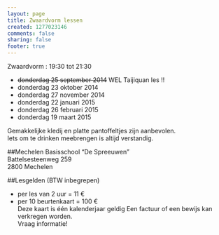 ```yaml
--- 
layout: page
title: Zwaardvorm lessen
created: 1277023146
comments: false
sharing: false
footer: true
---
```


Zwaardvorm : 19:30 tot 21:30

* ~~donderdag 25 september 2014~~ WEL Taijiquan les !!
* donderdag 23 oktober 2014
* donderdag 27 november 2014
* donderdag 22 januari 2015
* donderdag 26 februari 2015
* donderdag 19 maart 2015

Gemakkelijke kledij en platte pantoffeltjes zijn aanbevolen.   
Iets om te drinken meebrengen is altijd verstandig.


##Mechelen
Basisschool &ldquo;De Spreeuwen&rdquo;  
Battelsesteenweg 259  
2800 Mechelen

##Lesgelden (BTW inbegrepen)
* per les van 2 uur = 11 &euro;</li>
* per 10 beurtenkaart = 100 &euro;</li>
Deze kaart is &eacute;&eacute;n kalenderjaar geldig
Een factuur of een bewijs kan verkregen worden.  
Vraag informatie!


